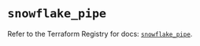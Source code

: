 # `snowflake_pipe`

Refer to the Terraform Registry for docs: [`snowflake_pipe`](https://registry.terraform.io/providers/snowflake-labs/snowflake/1.0.1/docs/resources/pipe).
